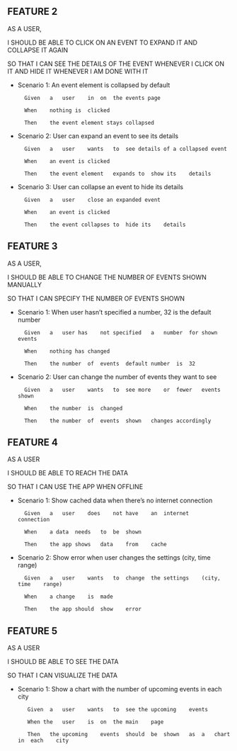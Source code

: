 
## FEATURE	2

AS	A	USER,

I SHOULD	BE	ABLE	TO	CLICK	ON	AN	EVENT TO	EXPAND	IT AND	COLLAPSE IT	
AGAIN

SO	THAT	I	CAN	SEE	THE	DETAILS	OF	THE	EVENT	WHENEVER	I	CLICK	ON	IT
AND	HIDE	IT	WHENEVER	I	AM	DONE	WITH	IT

- Scenario	1: An	event	element	is	collapsed	by	default

        Given	a	user	in	on	the	events page

        When	nothing	is	clicked
    
        Then	the	event element stays	collapsed
- Scenario	2: User	can	expand	an	event	to	see	its	details
        
        Given	a	user	wants	to	see	details	of a collapsed event

        When	an event is	clicked

        Then	the event element	expands	to	show its	details

- Scenario	3: User	can	collapse	an	event	to	hide	its	details
        
        Given	a	user	close an expanded event

        When	an event is	clicked

        Then	the event collapses to	hide its	details

## FEATURE	3

AS	A	USER,

I	SHOULD	BE	ABLE	TO	CHANGE	THE	NUMBER	OF	EVENTS	SHOWN	MANUALLY	

SO	THAT	I	CAN	SPECIFY	THE	NUMBER	OF	EVENTS SHOWN

- Scenario	1: When	user	hasn’t	specified	a	number,	32	is	the	default	number

        Given	a	user has	not	specified	a	number	for	shown events

        When	nothing	has	changed

        Then	the number	of	events	default	number	is	32

- Scenario	2: User	can	change	the	number	of	events	they	want	to	see

        Given	a	user	wants	to	see	more	or	fewer	events shown

        When	the	number	is	changed

        Then	the number	of	events	shown	changes	accordingly

## FEATURE	4

AS	A	USER

I 	SHOULD	BE	ABLE	TO	REACH THE	DATA

SO	THAT	I	CAN	USE	THE	APP	WHEN	OFFLINE

- Scenario	1: Show	cached	data	when	there’s	no	internet	connection

        Given	a	user	does	not	have	an	internet	connection

        When	a data	needs	to	be	shown

        Then	the app	shows	data	from	cache

- Scenario	2: Show	error	when	user	changes	the	settings	(city,	time	range)

        Given	a	user	wants	to	change	the	settings	(city,	time	range)

        When	a change	is	made

        Then	the app	should	show	error


## FEATURE	5

AS	A	USER

I 	SHOULD	BE	ABLE	TO	SEE	THE	DATA

SO	THAT	I	CAN	VISUALIZE	THE	DATA

- Scenario	1: Show	a	chart	with	the	number of	upcoming	events	in	each	city

         Given	a	user	wants	to	see	the	upcoming	events

         When the	user	is	on	the	main	page

         Then	the upcoming	events	should	be	shown	as	a	chart	in	each	city
